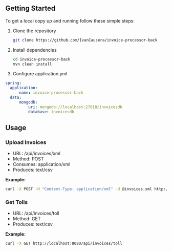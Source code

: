 ## Getting Started

To get a local copy up and running follow these simple steps:

1. Clone the repository
   ```sh
   git clone https://github.com/IvanCausera/invoice-processor-back
   ```
2. Install dependencies
   ```sh
   cd invoice-processor-back
   mvn clean install
   ```
3. Configure application.yml
  ```yml
spring:
    application:
        name: invoice-processor-back
    data:
        mongodb:
            uri: mongodb://localhost:27018/invoicesdb
            database: invoicesdb
  ```

## Usage

### Upload Invoices
  * URL: /api/invoices/xml
  * Method: POST
  * Consumes: application/xml
  * Produces: text/csv

**Example:**
  ```sh
  curl -X POST -H "Content-Type: application/xml" -d @invoices.xml http://localhost:8080/api/invoices/xml
  ```

### Get Tolls
  * URL: /api/invoices/toll
  * Method: GET
  * Produces: text/csv

**Example:**
  ```sh
  curl -X GET http://localhost:8080/api/invoices/toll
  ```
